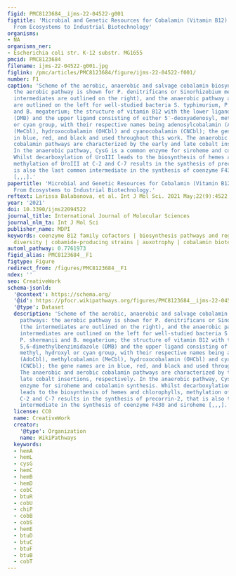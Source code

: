 ```yaml
---
figid: PMC8123684__ijms-22-04522-g001
figtitle: 'Microbial and Genetic Resources for Cobalamin (Vitamin B12) Biosynthesis:
  From Ecosystems to Industrial Biotechnology'
organisms:
- NA
organisms_ner:
- Escherichia coli str. K-12 substr. MG1655
pmcid: PMC8123684
filename: ijms-22-04522-g001.jpg
figlink: /pmc/articles/PMC8123684/figure/ijms-22-04522-f001/
number: F1
caption: 'Scheme of the aerobic, anaerobic and salvage cobalamin biosynthetic pathways:
  the aerobic pathway is shown for P. denitrificans or Sinorhizobium meliloti (the
  intermediates are outlined on the right), and the anaerobic pathway and its intermediates
  are outlined on the left for well-studied bacteria S. typhimurium, P. shermanii
  and B. megaterium; the structure of vitamin B12 with the lower ligand 5,6-dimethylbenzimidazole
  (DMB) and the upper ligand consisting of either 5′-deoxyadenosyl, methyl, hydroxyl
  or cyan group, with their respective names being adenosylcobalamin (AdoCbl), methylcobalamin
  (MeCbl), hydroxocobalamin (OHCbl) and cyanocobalamin (CNCbl); the gene names are
  in blue, red, and black and used throughout this work. The anaerobic and aerobic
  cobalamin pathways are characterized by the early and late cobalt insertions, respectively.
  In the anaerobic pathway, CysG is a common enzyme for siroheme and cobalamin synthesis.
  Whilst decarboxylation of UroIII leads to the biosynthesis of hemes and chlorophylls,
  methylation of UroIII at C-2 and C-7 results in the synthesis of precorrin-2, that
  is also the last common intermediate in the synthesis of coenzyme F430 and siroheme
  [,,,].'
papertitle: 'Microbial and Genetic Resources for Cobalamin (Vitamin B12) Biosynthesis:
  From Ecosystems to Industrial Biotechnology.'
reftext: Larissa Balabanova, et al. Int J Mol Sci. 2021 May;22(9):4522.
year: '2021'
doi: 10.3390/ijms22094522
journal_title: International Journal of Molecular Sciences
journal_nlm_ta: Int J Mol Sci
publisher_name: MDPI
keywords: coenzyme B12 family cofactors | biosynthesis pathways and regulation | genetic
  diversity | cobamide-producing strains | auxotrophy | cobalamin biotechnology
automl_pathway: 0.7761973
figid_alias: PMC8123684__F1
figtype: Figure
redirect_from: /figures/PMC8123684__F1
ndex: ''
seo: CreativeWork
schema-jsonld:
  '@context': https://schema.org/
  '@id': https://pfocr.wikipathways.org/figures/PMC8123684__ijms-22-04522-g001.html
  '@type': Dataset
  description: 'Scheme of the aerobic, anaerobic and salvage cobalamin biosynthetic
    pathways: the aerobic pathway is shown for P. denitrificans or Sinorhizobium meliloti
    (the intermediates are outlined on the right), and the anaerobic pathway and its
    intermediates are outlined on the left for well-studied bacteria S. typhimurium,
    P. shermanii and B. megaterium; the structure of vitamin B12 with the lower ligand
    5,6-dimethylbenzimidazole (DMB) and the upper ligand consisting of either 5′-deoxyadenosyl,
    methyl, hydroxyl or cyan group, with their respective names being adenosylcobalamin
    (AdoCbl), methylcobalamin (MeCbl), hydroxocobalamin (OHCbl) and cyanocobalamin
    (CNCbl); the gene names are in blue, red, and black and used throughout this work.
    The anaerobic and aerobic cobalamin pathways are characterized by the early and
    late cobalt insertions, respectively. In the anaerobic pathway, CysG is a common
    enzyme for siroheme and cobalamin synthesis. Whilst decarboxylation of UroIII
    leads to the biosynthesis of hemes and chlorophylls, methylation of UroIII at
    C-2 and C-7 results in the synthesis of precorrin-2, that is also the last common
    intermediate in the synthesis of coenzyme F430 and siroheme [,,,].'
  license: CC0
  name: CreativeWork
  creator:
    '@type': Organization
    name: WikiPathways
  keywords:
  - hemA
  - hemL
  - cysG
  - hemC
  - hemB
  - hemD
  - cobC
  - btuR
  - cobU
  - chiP
  - cobB
  - cobS
  - hemE
  - btuD
  - btuC
  - btuF
  - btuB
  - cobT
---
```


